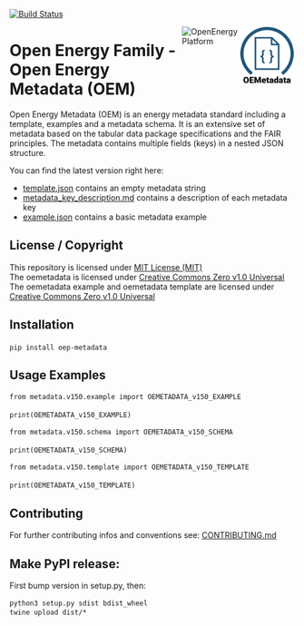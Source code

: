 ﻿[![Build Status](https://travis-ci.org/OpenEnergyPlatform/oemetadata.svg?branch=develop)](https://travis-ci.org/OpenEnergyPlatform/oemetadata)

<a href="https://github.com/OpenEnergyPlatform/oemetadata/"><img align="right" width="100" height="100" src="https://raw.githubusercontent.com/OpenEnergyPlatform/organisation/master/logo/OpenEnergyFamily_Logo_OEMetadata.png" alt="OpenEnergyMetadata"></a>
<a href="https://openenergy-platform.org/"><img align="right" width="100" height="100" src="https://avatars2.githubusercontent.com/u/37101913?s=400&u=9b593cfdb6048a05ea6e72d333169a65e7c922be&v=4" alt="OpenEnergyPlatform"></a>

# Open Energy Family - Open Energy Metadata (OEM)

Open Energy Metadata (OEM) is an energy metadata standard including a template, examples and a metadata schema.
It is an extensive set of metadata based on the tabular data package specifications and the FAIR principles.
The metadata contains multiple fields (keys) in a nested JSON structure.

You can find the latest version right here:
* [template.json](./metadata/latest/template.json) contains an empty metadata string
* [metadata_key_description.md](./metadata/latest/metadata_key_description.md) contains a description of each metadata key
* [example.json](./metadata/latest/example.json) contains a basic metadata example


## License / Copyright

This repository is licensed under [MIT License (MIT)](https://spdx.org/licenses/MIT.html) <br>
The oemetadata is licensed under [Creative Commons Zero v1.0 Universal](https://creativecommons.org/publicdomain/zero/1.0/) <br>
The oemetadata example and oemetadata template are licensed under [Creative Commons Zero v1.0 Universal](https://creativecommons.org/publicdomain/zero/1.0/)

## Installation

`pip install oep-metadata`

## Usage Examples

```
from metadata.v150.example import OEMETADATA_v150_EXAMPLE

print(OEMETADATA_v150_EXAMPLE)
```

```
from metadata.v150.schema import OEMETADATA_v150_SCHEMA

print(OEMETADATA_v150_SCHEMA)
```

```
from metadata.v150.template import OEMETADATA_v150_TEMPLATE

print(OEMETADATA_v150_TEMPLATE)
```

## Contributing

For further contributing infos and conventions see: [CONTRIBUTING.md](./CONTRIBUTING.md)

## Make PyPI release:

First bump version in setup.py, then:

```
python3 setup.py sdist bdist_wheel
twine upload dist/*
```
